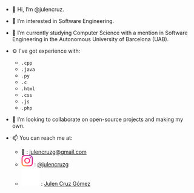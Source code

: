 - 👋 Hi, I’m @julencruz.
- 🤔 I’m interested in Software Engineering. 
- 🌱 I’m currently studying Computer Science with a mention in Software Engineering in the Autonomous University of Barcelona (UAB).
- ⚙️ I've got experience with:
	- `.cpp`
	- `.java`
	- `.py`
	- `.c`
	- `.html`
	- `.css`
	- `.js`
	- `.php`
	
- 👀 I’m looking to collaborate on open-source projects and making my own.
- 📫 You can reach me at:
	- 📧 :  julencruzg@gmail.com
	- ![Instagram logo](assets/instagram-emoji.svg) : [@julencruzg](https://www.instagram.com/julencruzg)
  	- ![LinkedIn logo](assets/linkedin.svg) : [Julen Cruz Gómez](https://www.linkedin.com/in/julen-cruz-gómez-547533273/)
